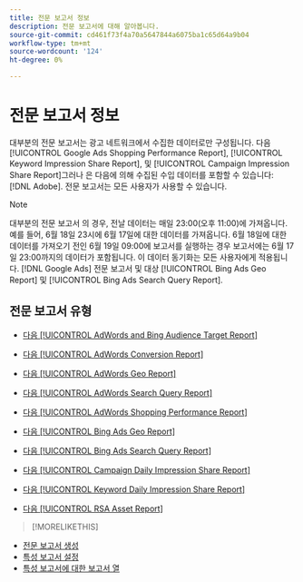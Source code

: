 ```yaml
---
title: 전문 보고서 정보
description: 전문 보고서에 대해 알아봅니다.
source-git-commit: cd461f73f4a70a5647844a6075ba1c65d64a9b04
workflow-type: tm+mt
source-wordcount: '124'
ht-degree: 0%

---
```


# 전문 보고서 정보

대부분의 전문 보고서는 광고 네트워크에서 수집한 데이터로만 구성됩니다. 다음 [!UICONTROL Google Ads Shopping Performance Report], [!UICONTROL Keyword Impression Share Report], 및 [!UICONTROL Campaign Impression Share Report]그러나 은 다음에 의해 수집된 수입 데이터를 포함할 수 있습니다: [!DNL Adobe]. 전문 보고서는 모든 사용자가 사용할 수 있습니다.

>[!NOTE]
>
>대부분의 전문 보고서 의 경우, 전날 데이터는 매일 23:00(오후 11:00)에 가져옵니다. 예를 들어, 6월 18일 23시에 6월 17일에 대한 데이터를 가져옵니다. 6월 18일에 대한 데이터를 가져오기 전인 6월 19일 09:00에 보고서를 실행하는 경우 보고서에는 6월 17일 23:00까지의 데이터가 포함됩니다. 이 데이터 동기화는 모든 사용자에게 적용됩니다. [!DNL Google Ads] 전문 보고서 및 대상 [!UICONTROL Bing Ads Geo Report] 및 [!UICONTROL Bing Ads Search Query Report].

## 전문 보고서 유형

* [다음 [!UICONTROL AdWords and Bing Audience Target Report]](/help/search-social-commerce/reports/management/specialty/adwords-bing-audience-target-report.md)

* [다음 [!UICONTROL AdWords Conversion Report]](/help/search-social-commerce/reports/management/specialty/adwords-conversion-report.md)

* [다음 [!UICONTROL AdWords Geo Report]](/help/search-social-commerce/reports/management/specialty/adwords-geo-report.md)

* [다음 [!UICONTROL AdWords Search Query Report]](/help/search-social-commerce/reports/management/specialty/adwords-search-query-report.md)

* [다음 [!UICONTROL AdWords Shopping Performance Report]](/help/search-social-commerce/reports/management/specialty/adwords-shopping-performance-report.md)

* [다음 [!UICONTROL Bing Ads Geo Report]](/help/search-social-commerce/reports/management/specialty/bing-ads-geo-report.md)

* [다음 [!UICONTROL Bing Ads Search Query Report]](/help/search-social-commerce/reports/management/specialty/bing-ads-search-query-report.md)

* [다음 [!UICONTROL Campaign Daily Impression Share Report]](/help/search-social-commerce/reports/management/specialty/campaign-daily-impression-share-report.md)

* [다음 [!UICONTROL Keyword Daily Impression Share Report]](/help/search-social-commerce/reports/management/specialty/keyword-daily-impression-share-report.md)

* [다음 [!UICONTROL RSA Asset Report]](/help/search-social-commerce/reports/management/specialty/rsa-asset-report.md)

>[!MORELIKETHIS]
* [전문 보고서 생성](/help/search-social-commerce/reports/management/specialty/specialty-report-generate.md)
* [특성 보고서 설정](/help/search-social-commerce/reports/management/specialty/specialty-report-settings.md)
* [특성 보고서에 대한 보고서 열](/help/search-social-commerce/reports/management/specialty/specialty-report-columns.md)


